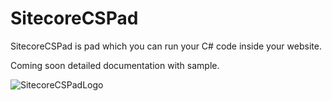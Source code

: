 # SitecoreCSPad
SitecoreCSPad is pad which you can run your C# code inside your website.

Coming soon detailed documentation with sample.

![SitecoreCSPadLogo](https://user-images.githubusercontent.com/11770345/192866555-237aa50d-1cae-4908-9012-ca081168978d.jpg)
